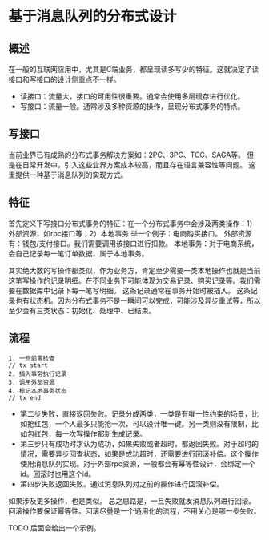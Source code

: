 # 基于消息队列的分布式设计

## 概述
在一般的互联网应用中，尤其是C端业务，都呈现读多写少的特征。这就决定了读接口和写接口的设计侧重点不一样。
- 读接口：流量大，接口的可用性很重要。通常会使用多层缓存进行优化。
- 写接口：流量一般。通常涉及多种资源的操作，呈现分布式事务的特点。

## 写接口
当前业界已有成熟的分布式事务解决方案如：2PC、3PC、TCC、SAGA等。
但是在日常开发中，引入这些业界方案成本较高，而且存在语言兼容性等问题。
这里提供一种基于消息队列的实现方式。

## 特征
首先定义下写接口分布式事务的特征：在一个分布式事务中会涉及两类操作：1）外部资源，如rpc接口等；2）本地事务
举一个例子：电商购买接口。
外部资源有：钱包/支付接口。我们需要调用该接口进行扣款。
本地事务：对于电商系统，会自己记录每一笔订单数据，属于本地事务。

其实绝大数的写操作都类似，作为业务方，肯定至少需要一类本地操作也就是当前这笔写操作的记录明细。在不同业务下可能体现为交易记录、购买记录等。我们需要在数据库中记录下每一笔写明细。
这条记录通常在事务开始时被插入。
这条记录也有状态机。因为分布式事务不是一瞬间可以完成，可能涉及异步重试等，所以至少会有三类状态：初始化、处理中、已结束。

## 流程

```
1. 一些前置检查
// tx start
2. 插入事务执行记录
3. 调用外部资源
4. 标记本地事务状态
// tx end
```

- 第二步失败，直接返回失败。记录分成两类，一类是有唯一性约束的场景，比如抢红包，一个人最多只能抢一次，可以设计唯一键。另一类则没有限制，比如包红包，每一次写操作都新生成记录。
- 第三步只有成功时才认为成功，如果失败或者超时，都返回失败。对于超时的情况，需要异步回查状态，如果是成功超时，还需要进行回滚补偿。这个操作使用消息队列实现。对于外部rpc资源，一般都会有幂等性设计，会绑定一个id。回滚时也用这个id。
- 第四步失败返回失败。通过消息队列对之前的操作进行回滚补偿。

如果涉及更多操作，也是类似。
总之思路是，一旦失败就发消息队列进行回滚。回滚操作要保证幂等性。回滚尽量是一个通用化的流程，不用关心是哪一步失败。

TODO 后面会给出一个示例。